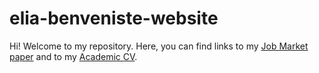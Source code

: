 # elia-benveniste-website

Hi! Welcome to my repository. Here, you can find links to my [Job Market paper](https://eliabenv.github.io/elia-benveniste-website/benveniste_jmp.pdf) and to my [Academic CV]([url](https://eliabenv.github.io/elia-benveniste-website/elia_benveniste_cv_academic.pdf)).
